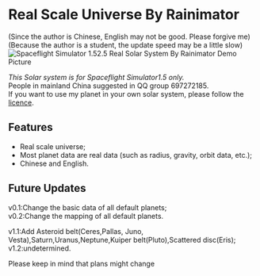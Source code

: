# Real Scale Universe By Rainimator  
(Since the author is Chinese, English may not be good. Please forgive me)  
(Because the author is a student, the update speed may be a little slow)  
![Spaceflight Simulator 1.52.5 Real Solar System By Rainimator Demo Picture](https://sm.ms/image/HwSe8buM4JKnaly)  
  
*This Solar system is for Spaceflight Simulator1.5 only.*  
People in mainland China suggested in QQ group 697272185.  
If you want to use my planet in your own solar system, please follow the [licence](./LICENCE).  
## Features
- Real scale universe;  
- Most planet data are real data (such as radius, gravity, orbit data, etc.);  
- Chinese and English.  
## Future Updates 
v0.1:Change the basic data of all default planets;  
v0.2:Change the mapping of all default planets.
  
v1.1:Add Asteroid belt(Ceres,Pallas, Juno, Vesta),Saturn,Uranus,Neptune,Kuiper belt(Pluto),Scattered disc(Eris);  
v1.2:undetermined.

Please keep in mind that plans might change
